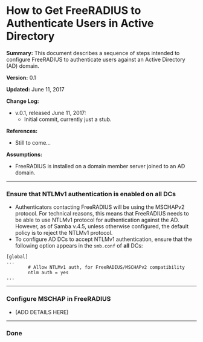 # How to Get FreeRADIUS to Authenticate Users in Active Directory

__Summary:__
This document describes a sequence of steps intended to configure FreeRADIUS
to authenticate users against an Active Directory (AD) domain.

__Version:__ 0.1

__Updated:__ June 11, 2017

__Change Log:__
+ v.0.1, released June 11, 2017:
  - Initial commit, currently just a stub.

__References:__
+ Still to come...

__Assumptions:__
+ FreeRADIUS is installed on a domain member server joined to an AD domain.

---
### Ensure that NTLMv1 authentication is enabled on all DCs
+ Authenticators contacting FreeRADIUS will be using the MSCHAPv2 protocol.
  For technical reasons, this means that FreeRADIUS needs to be able to use
  NTLMv1 protocol for authentication against the AD. However, as of Samba
  v.4.5, unless otherwise configured, the default policy is to reject the
  NTLMv1 protocol.
+ To configure AD DCs to accept NTLMv1 authentication, ensure that the
  following option appears in the `smb.conf` of **all** DCs:
```
[global]
...
        # Allow NTLMv1 auth, for FreeRADIUS/MSCHAPv2 compatibility
        ntlm auth = yes
...
```

---
### Configure MSCHAP in FreeRADIUS
+ (ADD DETAILS HERE)

---
### Done

